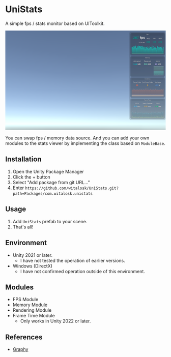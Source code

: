 # UniStats
A simple fps / stats monitor based on UIToolkit.

![thumbnail](./ScreenShots/unistats.png)

You can swap fps / memory data source.
And you can add your own modules to the stats viewer by implementing the class based on `ModuleBase`.

## Installation
1. Open the Unity Package Manager
2. Click the + button
3. Select "Add package from git URL..."
4. Enter `https://github.com/witalosk/UniStats.git?path=Packages/com.witalosk.unistats`

## Usage
1. Add `UniStats` prefab to your scene.
2. That's all!

## Environment
- Unity 2021 or later.
  - I have not tested the operation of earlier versions.
- Windows (DirectX)
  - I have not confirmed operation outside of this environment.

## Modules
- FPS Module
- Memory Module
- Rendering Module
- Frame Time Module
  - Only works in Unity 2022 or later.

## References
- [Graphy](https://github.com/Tayx94/graphy)
